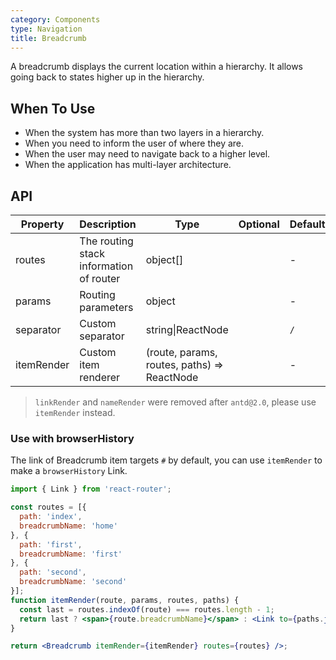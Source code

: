 ```yaml
---
category: Components
type: Navigation
title: Breadcrumb
---
```


A breadcrumb displays the current location within a hierarchy. It allows going back to states higher up in the hierarchy.

## When To Use

- When the system has more than two layers in a hierarchy.
- When you need to inform the user of where they are.
- When the user may need to navigate back to a higher level.
- When the application has multi-layer architecture.

## API

| Property      | Description                              | Type              |  Optional | Default |
|-----------|-----------------------------------|-----------------|---------|--------|
| routes    | The routing stack information of router | object[]             |         | -      |
| params    | Routing parameters                        | object            |         | -      |
| separator | Custom separator                      | string\|ReactNode |         | `/`    |
| itemRender | Custom item renderer | (route, params, routes, paths) => ReactNode | | - |

> `linkRender` and `nameRender` were removed after `antd@2.0`, please use `itemRender` instead.

### Use with browserHistory

The link of Breadcrumb item targets `#` by default, you can use `itemRender` to make a `browserHistory` Link.

```jsx
import { Link } from 'react-router';

const routes = [{
  path: 'index',
  breadcrumbName: 'home'
}, {
  path: 'first',
  breadcrumbName: 'first'
}, {
  path: 'second',
  breadcrumbName: 'second'
}];
function itemRender(route, params, routes, paths) {
  const last = routes.indexOf(route) === routes.length - 1;
  return last ? <span>{route.breadcrumbName}</span> : <Link to={paths.join('/')}>{route.breadcrumbName}</Link>;
}

return <Breadcrumb itemRender={itemRender} routes={routes} />;
```
